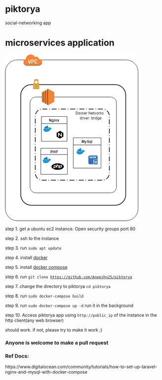 # piktorya
social-networking app

# microservices application

![Microservices Diagram](https://raw.githubusercontent.com/Aneeshn25/piktorya/master/images/diagram.png)

step 1. get a ubuntu ec2 instance. Open security groups port 80

step 2. ssh to the instance

step 3. run <code>sudo apt update</code>

step 4. install <a href="https://docs.docker.com/install/linux/docker-ce/ubuntu/" target="_blank">docker</a>

step 5. install <a href="https://docs.docker.com/compose/install/" target="_blank">docker compose</a>

step 6. run <code>git clone https://github.com/Aneeshn25/piktorya</code>
        
step 7. change the directory to piktorya <code>cd piktorya</code>

step 8. run <code>sudo docker-compose build</code>

step 9. run <code>sudo docker-compose up -d</code> run it in the background

step 10. Access piktorya app using <code>http://public_ip</code> of the instance in the http client(any web browser)

should work. if not, please try to make it work ;)

<h3> Anyone is welcome to make a pull request</h3>

<h3>Ref Docs:</h3> https://www.digitalocean.com/community/tutorials/how-to-set-up-laravel-nginx-and-mysql-with-docker-compose
